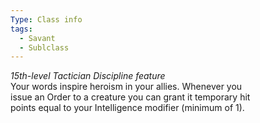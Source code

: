 ```yaml
---
Type: Class info
tags:
  - Savant
  - Sublclass
---
```

_15th-level Tactician Discipline feature_  
Your words inspire heroism in your allies. Whenever you  
issue an Order to a creature you can grant it temporary hit  
points equal to your Intelligence modifier (minimum of 1).